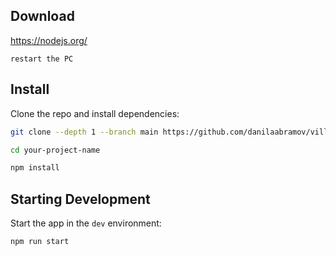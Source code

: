 ## Download

https://nodejs.org/

`restart the PC`

## Install

Clone the repo and install dependencies:

```bash
git clone --depth 1 --branch main https://github.com/danilaabramov/vill-mill-client your-project-name

cd your-project-name

npm install
```

## Starting Development

Start the app in the `dev` environment:

```bash
npm run start
```
